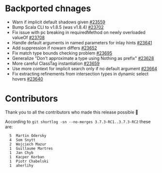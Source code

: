 # Backported chnages

- Warn if implicit default shadows given [#23559](https://github.com/scala/scala3/pull/23559)
- Bump Scala CLI to v1.8.5 (was v1.8.4) [#23702](https://github.com/scala/scala3/pull/23702)
- Fix issue with pc breaking in requiredMethod on newly overloaded valueOf [#23708](https://github.com/scala/scala3/pull/23708)
- Handle default arguments in named parameters for inlay hints [#23641](https://github.com/scala/scala3/pull/23641)
- Add suppression if nowarn differs [#23652](https://github.com/scala/scala3/pull/23652)
- Fix match type bounds checking problem [#23695](https://github.com/scala/scala3/pull/23695)
- Generalize "Don't approximate a type using Nothing as prefix" [#23628](https://github.com/scala/scala3/pull/23628)
- More careful ClassTag instantiation [#23659](https://github.com/scala/scala3/pull/23659)
- Use more context for implicit search only if no default argument [#23664](https://github.com/scala/scala3/pull/23664)
- Fix extracting refinements from intersection types in dynamic select hovers [#23640](https://github.com/scala/scala3/pull/23640)

# Contributors

Thank you to all the contributors who made this release possible 🎉

According to `git shortlog -sn --no-merges 3.7.3-RC1..3.7.3-RC2` these are:

```
  5  Martin Odersky
  4  Som Snytt
  2  Wojciech Mazur
  1  Guillaume Martres
  1  Jan Chyb
  1  Kacper Korban
  1  Piotr Chabelski
  1  aherlihy
```
